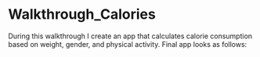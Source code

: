 # Walkthrough_Calories
During this walkthrough I create an app that calculates calorie consumption based on weight, gender, and physical activity. Final app looks as follows:
